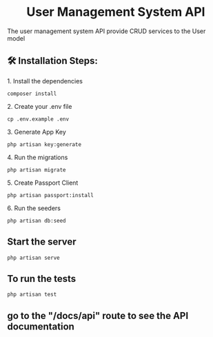 <h1 align="center" id="title">User Management System API</h1>

<p id="description">The user management system API provide CRUD services to the User model</p>

<h2>🛠️ Installation Steps:</h2>

<p>1. Install the dependencies</p>

```
composer install
```

<p>2. Create your .env file</p>

```
cp .env.example .env
```

<p>3. Generate App Key</p>

```
php artisan key:generate
```

<p>4. Run the migrations</p>

```
php artisan migrate
```

<p>5. Create Passport Client</p>

```
php artisan passport:install
```

<p>6. Run the seeders</p>

```
php artisan db:seed
```

<h2> Start the server </h2>

```
php artisan serve
```

<h2> To run the tests </h2>

```
php artisan test
```

<h2> go to the "/docs/api" route to see the API documentation </h2>